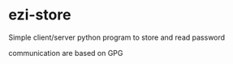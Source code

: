# ezi-store

Simple client/server python program to store and read password

communication are based on GPG
